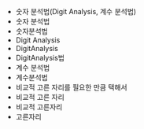 - 숫자 분석법(Digit Analysis, 계수 분석법)
- 숫자 분석법
- 숫자분석법
- Digit Analysis
- DigitAnalysis
- DigitAnalysis법
- 계수 분석법
- 계수분석법
- 비교적 고른 자리를 필요한 만큼 택해서
- 비교적 고른 자리
- 비교적 고른자리
- 고른자리